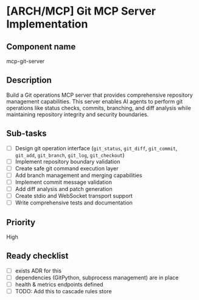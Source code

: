 # [ARCH/MCP] Git MCP Server Implementation

## Component name
mcp-git-server

## Description
Build a Git operations MCP server that provides comprehensive repository management capabilities. This server enables AI agents to perform git operations like status checks, commits, branching, and diff analysis while maintaining repository integrity and security boundaries.

## Sub-tasks
- [ ] Design git operation interface (`git_status`, `git_diff`, `git_commit`, `git_add`, `git_branch`, `git_log`, `git_checkout`)
- [ ] Implement repository boundary validation
- [ ] Create safe git command execution layer
- [ ] Add branch management and merging capabilities
- [ ] Implement commit message validation
- [ ] Add diff analysis and patch generation
- [ ] Create stdio and WebSocket transport support
- [ ] Write comprehensive tests and documentation

## Priority
High

## Ready checklist
- [ ] exists ADR for this
- [ ] dependencies (GitPython, subprocess management) are in place
- [ ] health & metrics endpoints defined
- [ ] TODO: Add this to cascade rules store
